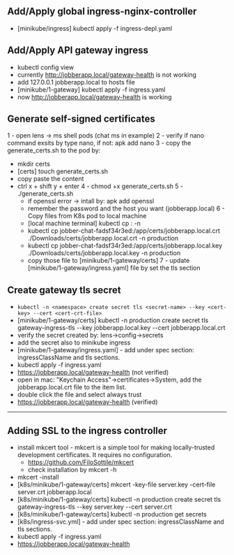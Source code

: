 ## Add/Apply global ingress-nginx-controller
- [minikube/ingress] kubectl apply -f ingress-depl.yaml

## Add/Apply API gateway ingress
- kubectl config view
- currently http://jobberapp.local/gateway-health is not working
- add 127.0.0.1 jobberapp.local to hosts file
- [minikube/1-gateway] kubectl apply -f ingress.yaml
- now http://jobberapp.local/gateway-health is working

## Generate self-signed certificates
1 - open lens -> ms shell pods (chat ms in example)
2 - verify if nano command exsits by type nano, if not: apk add nano
3 - copy the generate_certs.sh to the pod by:
  - mkdir certs 
  - [certs] touch generate_certs.sh
  - copy paste the content
  - ctrl x + shift y + enter
4 - chmod +x generate_certs.sh
5 - ./generate_certs.sh
    - if openssl error -> intall by: apk add openssl
    - remember the password and the host you want (jobberapp.local)
6 - Copy files from K8s pod to local machine
    - [local machine terminal] kubectl cp <pod-name>:<source-file-path-inside-pod-container> <destination-file-path-on-local-machine> -n <pod-namespace>
    - kubectl cp jobber-chat-fadsf34r3ed:/app/certs/jobberapp.local.crt ./Downloads/certs/jobberapp.local.crt -n production
    - kubectl cp jobber-chat-fadsf34r3ed:/app/certs/jobberapp.local.key ./Downloads/certs/jobberapp.local.key -n production
    - copy those file to [minikube/1-gateway/certs]
7 - update [minikube/1-gateway/ingress.yaml] file by set the tls section

## Create gateway tls secret
  - `kubectl -n <namespace> create secret tls <secret-name> --key <cert-key> --cert <cert-crt-file>`
  - [minikube/1-gateway/certs] kubectl -n production create secret tls gateway-ingress-tls --key jobberapp.local.key --cert jobberapp.local.crt
  - verify the secret created by: lens->config->secrets
  - add the secret also to minikube ingress
  - [minikube/1-gateway/ingress.yaml] - add under spec section: ingressClassName and tls sections.
  - kubectl apply -f ingress.yaml
  - https://jobberapp.local/gateway-health (not verified)
  - open in mac: "Keychain Access"->certificates->System, add the jobberapp.local.crt file to the item list.
  - double click the file and select always trust
  - https://jobberapp.local/gateway-health (verified)

---------------------------------------
## Adding SSL to the ingress controller
  - install mkcert tool - mkcert is a simple tool for making locally-trusted development certificates. It requires no configuration.
    - https://github.com/FiloSottile/mkcert
    - check installation by mkcert -h
  - mkcert -install
  - [k8s/minikube/1-gateway/certs] mkcert -key-file server.key -cert-file server.crt jobberapp.local
  - [k8s/minikube/1-gateway/certs] kubectl -n production create secret tls gateway-ingress-tls --key server.key --cert server.crt
  - [k8s/minikube/1-gateway/certs] kubectl -n production get secrets
  - [k8s/ingress-svc.yml] - add under spec section: ingressClassName and tls sections.
  - kubectl apply -f ingress.yaml
  - https://jobberapp.local/gateway-health